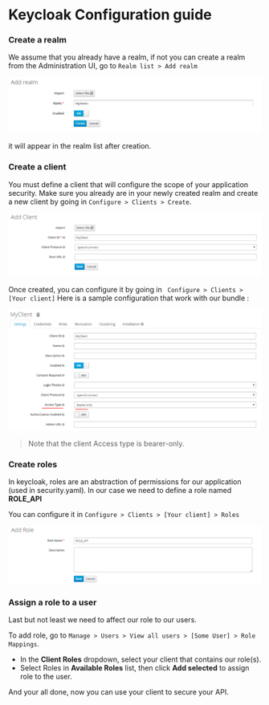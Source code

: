 # Keycloak Configuration guide

### Create a realm

We assume that you already have a realm, if not you can create a realm from the Administration UI, go to ```Realm list > Add realm```

![Create a realm](screenshots/create-a-realm.png)

it will appear in the realm list after creation.

### Create a client

You must define a client that will configure the scope of your application security.
Make sure you already are in your newly created realm and create a new client by going in ```Configure > Clients > Create```.

![Create a client](screenshots/create-a-client.png)

Once created, you can configure it by going in ``` Configure > Clients > [Your client]```
Here is a sample configuration that work with our bundle :

![Configure client](screenshots/config-client.png)
> Note that the client Access type is bearer-only.

### Create roles
 
 In keycloak, roles are an abstraction of permissions for our application (used in security.yaml).
 In our case we need to define a role named **ROLE_API**
 
 You can configure it in ```Configure > Clients > [Your client] > Roles```
 
 ![Create a role](screenshots/create-a-role.png)
 
 ### Assign a role to a user

Last but not least we need to affect our role to our users.

To add role, go to ```Manage > Users > View all users > [Some User] > Role Mappings```.

* In the **Client Roles** dropdown, select your client that contains our role(s).
* Select Roles in **Available Roles** list, then click **Add selected** to assign role to the user.

And your all done, now you can use your client to secure your API.

